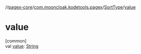 //[pagex-core](../../../index.md)/[com.mooncloak.kodetools.pagex](../index.md)/[SortType](index.md)/[value](value.md)

# value

[common]\
val [value](value.md): [String](https://kotlinlang.org/api/latest/jvm/stdlib/kotlin/-string/index.html)
